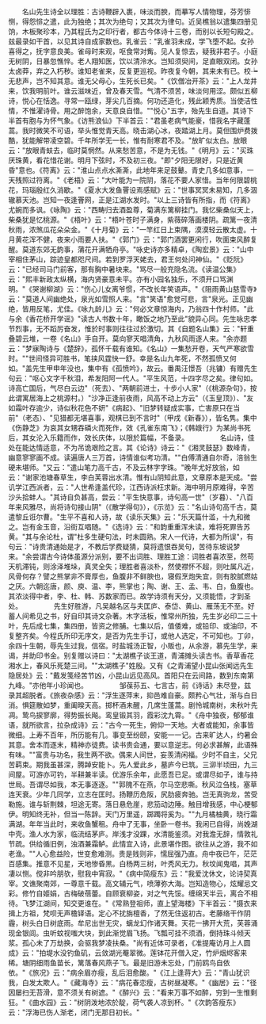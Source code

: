 <!-- { "loadSidebar": true } -->
　　名山先生诗全以理胜：古诗鞭辟入裹，味淡而腴，而摹写人情物理，芬芳悱恻，得怨悱之遣，此为独绝；其次为绝句；又其次为律句。近吴樵翁以遣集四册见饷，木板聚珍本，乃其程氏为之印行者，都古今体诗十三卷，而别以长短句殿之。兹最录如干首，以见其诗自成家数也。乳雀云："乳雀羽未成，学飞堕不起。女孙喜得之，抚字意良美。雀母时来观，呕食常对觜。见人复惊去，疑我非君子。小庭无树阴，日暴忽憔悴。老人翔知医，饮以清泠水。岂知须臾间，足直眼双闭。女孙太卤莽，弃之入朽秽。谁知老雀来，反复更巡视。昨夜复今朝，其来未有已。校┶无悲声，岂不知其意。谁无父母心，生死长已矣。"《饮僧冶开茶》云："上人龙井来，饮我明前叶。谁云滋味近，曾及春天雪。气清不须苦，味淡何用涩。颇似五柳诗，悦心在恬逸。寻常一瓯绿，芽尖几百摘。何功还造化，残此颖秀质。当使洁性情，不惟濯诗骨。用之醉饱余，天意良自惜。""悦心"五字，殆先生自道。其诗下半首有胞与为怀气象。《访熊浪仙》下半首云："君虽老病气能豪，惜我名字藏蓬蒿。我时微笑不可语，举头惟觉青天高。晓击湖心冰，夜踏湖上月。莫但围炉费拨酷，犹能解带凌空碧。千年所学无一长，惟有耐寒君不及。"放旷似太白。放眼云："放眼青蚨去，临时莫惘然。从来愁苦意，不是为无钱。"《明月》云："买珠厌珠黄，看花惜花谢。明月下弦时，不及初三夜。"即"夕阳无限好，只是近黄昏"意也。《符离》云："淮山点点水澌澌，此地年来足鼓鼙。青史几多如意事，一天残照过符离。"《老梧》云："大叶能为一院阴，落花不要人家惜。当年何限碧桃花，玛瑙殷红久消歇。"《夏水大发鱼罾设焉感赋》云："世事冥冥未易知，几多涸辙慕天池。岂知一夜逢罾网，正是江湖水发时。"以上三诗皆有所指，而《符离》尤婉而多讽。《咏陶》云："西畴归去酒盈尊，菊满东篱柳挂门。我忆柴桑似天上，柴桑犹是忆桃源。"《梧叶》云："梧叶苍时子满身，紫薇碎落画楼阴。疏篱一夜清秋雨，浓煞瓜花朵朵金。"《十月菊》云："一竿红日上束隅，漠漠轻云散太虚。十月黄花浑不健，夜来小雨要人扶。"《郭门》云："郭门酒罢更闲行，吹面束风醉复醒。莫道东郊无韵事，蒲花开满牺舟亭。"咏史诗亦多精卓，《陶宏景》云："山中宰相住茅山，踪迹皇都咫尺间。若到罗浮天姥去，君王何处问神仙。"《贬阮》云："已经司马门前客，那有胸中暑块来。"骂尽一般充隐名流。《读温公集》云："熙丰新政太纵横，海内贤豪意未平。亦有小园名独乐，不须开口骂渊明。"《哭谢柳湖》云："伤心儿女离爷惯，不改长年笑语声。"《阻雨黄山慈雪寺》云："莫道人间幽绝处，泉光如雪照人来。"言"笑语"愈觉可悲，言"泉光。正见幽绝，皆用反笔，尤佳。《咏九龄儿》云："何必文章惊海内，乃翁四十作村师。"此与余《香花桥开学谣》"读古人书数十年，瞰饭之地乃至此"貌异心同。先生咏忠孝节烈事，无不蹈厉奋发，惟於时事则往往过於激切。其《自题名山集》云："轩重叠碧云堆，一卷《名山》手自开。莫向寥天唱清角，九秋风雨逐人来。"余亦题云："梦寐陶诗与《楚辞》，孤怀千载有谁知。《名山》一集愁开卷，天气严寒欲雪时。""世间怪异可胜书，笔挟风霆快一舒。幸是名山九年死，不然孤愤又何如。"盖先生甲申年没也，集中有《孤愤吟》，故云。番禺汪憬吾（兆镛）有赠先生句云："呕心文字千秋泪，希发阳阿一代人。"平生风范，十四字尽之矣。律句如。诗高亡国后，气尽白云边"（死去）、"两朝前进士，十步小人家"（《桃源杂句》，按此谓寓居海上之桃源村。）"沙净正逢前夜雨，风高不动上方云"（《玉皇顶》）、"友如霜叶存逾少，诗似秋花色不妍"《病起》、"旧梦转疑成实事，亡害原只在当前"（老态）、"见猎都无堪喜事，观棋已到不言时"（甲戌《新春》），皆名隽。集中《伤静芝》为哀其女甥吞磷火而死作，效《孔雀东南飞》；《韩娥行》为某尚书死后，其女沦入乐籍而作，效长庆体，以限於篇幅，不备录。
　　
　　名山诗，佳处在能达情适意，不为吊诡艰险之言。其《论诗》诗云："《湘灵鼓瑟》数峰青，幽意寥寥画不成。读遍唐人三万首，诗情谁似考功清。""白傅清通自尔奇，涪翁生硬未堪师。"又云："遣山笔力高千古，不及云林字字珠。"晚年尤好放翁，如云："谢家池塘春草生，李白芙蓉出水清。惟有山阴知此意，文章原本是天成。"尝讥学江西派者，云："人世希逢盖代珍，江西诗派枉求新。海中明月原难得，辛苦沙头拾蚌人。"其诗自负甚高，尝云："平生快意事，诗句高一世"（岁暮）、"八百年来风雅尽，尚将诗句接山阴"（《散学得句》），《示览》云："名山诗句高千古，莫遣黎丘诳尔曹。"生平不喜和人诗，故《读乐天集》云："乐天篇什滥，十九和微之。岂有金玉音，沿街互唱随。"《选诗》云："和韵重重浑未读，难将死罪告苏黄。"其与余论杜，谓"杜多生硬句法，时未圆熟。宋人一代诗，大都为所误"，有句云："诗贵清通始是才，不教后学费疑猜，莫将遗恨吞吴句，苦待东坡说梦来。"余尝谓古今诗体虽源分派别，要不出词胜、理胜工途：词胜者喜浓至，然苟天机滞钝，则涂泽堆垛，真灵全失；理胜者喜淡朴，然使襟怀不超，则吐属凡近，风骨何存？譬之熊掌非不膏厚也，鱼腹非不鲜腴也，寝假烹炮失宜，则有胶腻燃姑之厌。六朝迄唐，颜、庾、温、李，熊掌也；陶、谢、王、孟、韦、白，鱼腹也。其浓淡得中者，李、杜、韩、苏数家而已。故学诗须有天分，又须能悟，才到圣处。
　　
　　先生好胜游，凡吴越名区与夫匡庐、泰岱、黄山、雁荡无不至。好蓄人间希见之书，好自印其诗文杂著。木字活板，惟常州所独，先生岁必印二三十叶，先后成七集，集四册，皆资之修脯。七集以后，值倭难，或铅印、或油印，不复整齐矣。今程氏所印无序文，是否为先生手订，或他人选定，不可知也。丁卯，余四十生朝，辱先生过我，信宿。时盐城汤正智，小贩也，从余游，慕先生学，来谒，并助印书金。别复赠以诗曰："太湖樵子谈王道，青浦摊头读古书。香草香花湘水上，春风乐死楚三间。""太湖樵子"姓殷。又有《之青浦望小昆山张闻远先生隐居处》云："戴发笺经苦节凶，小昆山远见高风。首阳只在云间路，数到东南第九峰。"亦他年小珍闻也。
　　
　　邹葆荪五、七言古，前《诗话》未尽登，兹录其超脱者。《旅夜杂感》云："浮生逐萍末，抑邑难自豪。颇矜心气壮，渐与白日消。惧筵散如梦，重阖暌天高。掷杯酒未醒，几席生蓬蒿。剧怜城南树，未秋叶先凋。鸷鸟捩寥廓，得势振长飚。鸾皇锻其羽，霞彩沈九霄。"《舟中独夜，郁郁谁语，就所欲言，拉杂成诗》云："古今一死生，俯仰一天地。大者或能知，余事皆微细。上寿不百年，所历能有几。事变至纷颐，安能一一记。古来旷达人，约暑会其意。舍本而逐末，精神亦徒费。读书贵会通，要以意逆志。何必求甚解，此语殊有味。""富贵与功名，我生两不欲。偶来人间世，妄羡清闲福。少时不自主，父兄苦羁束。期我虽甚深，腾踔安能卜。先人爱此乡，墓庐今已筑。三泖半顷田，九三间屋。可游亦可钓，半耕兼半读。优游乐余年，此愿吾已足。或谓尽如子，谁与持世局。吾谓尽如我，本无事逐逐。""郭隗不在燕，尔马空悲嘶。秋风泣刍栈，塞草连天衰。少年几同学，立志在匡时。扬鞭历危阪，尻肋疲奔驰。岂无真驹龙，苦受勒施。谁与斩荆棘，坦途无寄。落日悬危崖，悲笳动边陲。触目增我感，中心梗郁伊。明知终无补，但当一陈辞。天门万里遥，踯躅将奚为。""九月橘柚黄，晓行霜满湖。年年当此时，来收鱼蟹租。舟中了无事，坐卧一卷书。我闲已自得，尚娩湖中壳。渔人水为家，临流结茅庐。岸浅才没踝，水清能鉴须。对我澹无辞，情敦礼节疏。供给循旧例，浊酒兼霜鲈。此情宜入诗，此景堪作图。欲往从之游，我不如老渔。""人心愈益险，世变愈难测。贵是贱则非，懦屈强乃直。舟中夜已午，茫茫百感集。推意不见星，天地惨昏黑。白杨两三树，叶秃风无力。秋坟闻鬼唱，其声凄以恻。傥非吟朋欤，慰我中宵寂。"《病中简瘦东》云："我爱沈休文，论诗契真宰。文谯聚南郊，一尊意千载。高文辅元气，喷薄弥大海。岂知造物心，炫耀忌文彩。修竹自姬娟，古梅破蓓蕾。自顾衰柳姿，对之气先馁。缠绵天半云，离合不相待。飞梦江湖间，知交更谁在。"《常熟登祖师，直上望海楼》下半首云："摄衣来揖上方祖，梵呗无声檐铎语。定心不扰旃檀香，了然无住返初古。老藤络干作阴霾，树头白日树底雨。牟尼出世无灾，螭龙幻作诸天舞。天花一拂开大荒，芙蓉涌现金银闾。虫听蚊视嗤大块，到此渐觉眉飞扬。飞瓢可挂不须酒，倒持珠斗倾天浆。孤心未了万劫换，会驱我梦凌扶桑。"尚有近体可录者，《准提庵访月上人圆成》云："拍堤水没钓鱼矶，云敛湖光罨翠微。莲钵花开僧入定，竹炉烟烬客来稀。塘阴细雨鱼苗长，篱落春风燕子飞。最是旧游未忘处，门前鸥鸟自依依。"《旅况》云："病余眉亦瘦，乱后泪愈酸。"《江上逢蒋大》云："青山犹识我，白发太欺人。"《藏海寺》云："病花春恋瘦，古树昼凝寒。"《幽居》云："径因屡扫无苔滑，意不须关有树遮。"《醉兴》云："看来万事不如醉，穷到一生惟剩狂。"《曲水园》云："树阴泼地浓於靛，荷气袭人凉到杯。"《次韵答瘦东》云："浮海已伤人渐老，闭门无那日初长。"
　　
